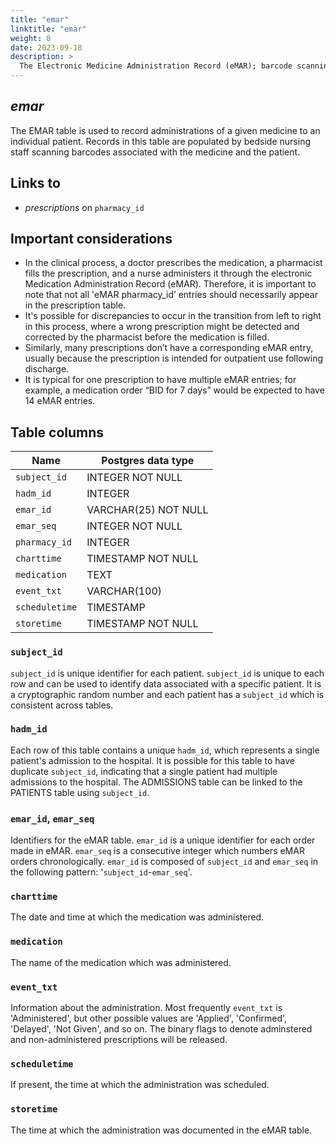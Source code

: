 ```yaml
---
title: "emar"
linktitle: "emar"
weight: 8
date: 2023-09-18
description: >
  The Electronic Medicine Administration Record (eMAR); barcode scanning of medications at the time of administration.
---
```


## *emar*

The EMAR table is used to record administrations of a given medicine to an individual patient.
Records in this table are populated by bedside nursing staff scanning barcodes associated with the medicine and the patient.

## Links to

* *prescriptions* on `pharmacy_id`

## Important considerations

* In the clinical process, a doctor prescribes the medication, a pharmacist fills the prescription, and a nurse administers it through the electronic Medication Administration Record (eMAR). Therefore, it is important to note that not all 'eMAR pharmacy_id’ entries should necessarily appear in the prescription table.
* It's possible for discrepancies to occur in the transition from left to right in this process, where a wrong prescription might be detected and corrected by the pharmacist before the medication is filled.
* Similarly, many prescriptions don’t have a corresponding eMAR entry, usually because the prescription is intended for outpatient use following discharge.
* It is typical for one prescription to have multiple eMAR entries; for example, a medication order “BID for 7 days” would be expected to have 14 eMAR entries.

## Table columns

Name | Postgres data type
---- | ----
`subject_id` | INTEGER NOT NULL
`hadm_id` | INTEGER
`emar_id` | VARCHAR(25) NOT NULL
`emar_seq` | INTEGER NOT NULL
`pharmacy_id` | INTEGER
`charttime` | TIMESTAMP NOT NULL
`medication` | TEXT
`event_txt` | VARCHAR(100)
`scheduletime` | TIMESTAMP
`storetime` | TIMESTAMP NOT NULL

### `subject_id`

`subject_id` is unique identifier for each patient. `subject_id` is unique to each row and can be used to identify data associated with a specific patient. It is a cryptographic random number and each patient has a `subject_id` which is consistent across tables.

### `hadm_id`

Each row of this table contains a unique `hadm_id`, which represents a single patient's admission to the hospital. It is possible for this table to have duplicate `subject_id`, indicating that a single patient had multiple admissions to the hospital. The ADMISSIONS table can be linked to the PATIENTS table using `subject_id`.

### `emar_id`, `emar_seq`

Identifiers for the eMAR table. `emar_id` is a unique identifier for each order made in eMAR. `emar_seq` is a consecutive integer which numbers eMAR orders chronologically. `emar_id` is composed of `subject_id` and `emar_seq` in the following pattern: '`subject_id`-`emar_seq`'.

### `charttime`

The date and time at which the medication was administered.

### `medication`

The name of the medication which was administered.

### `event_txt`

Information about the administration. Most frequently `event_txt` is 'Administered', but other possible values are 'Applied', 'Confirmed', 'Delayed', 'Not Given', and so on. The  binary flags to denote adminstered and non-administered prescriptions will be released.
 

### `scheduletime`

If present, the time at which the administration was scheduled.

### `storetime`

The time at which the administration was documented in the eMAR table.
